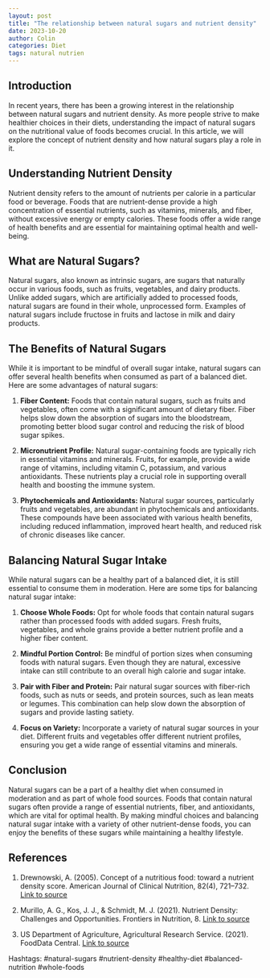 ```yaml
---
layout: post
title: "The relationship between natural sugars and nutrient density"
date: 2023-10-20
author: Colin
categories: Diet
tags: natural nutrien
---
```


## Introduction

In recent years, there has been a growing interest in the relationship between natural sugars and nutrient density. As more people strive to make healthier choices in their diets, understanding the impact of natural sugars on the nutritional value of foods becomes crucial. In this article, we will explore the concept of nutrient density and how natural sugars play a role in it.

## Understanding Nutrient Density

Nutrient density refers to the amount of nutrients per calorie in a particular food or beverage. Foods that are nutrient-dense provide a high concentration of essential nutrients, such as vitamins, minerals, and fiber, without excessive energy or empty calories. These foods offer a wide range of health benefits and are essential for maintaining optimal health and well-being.

## What are Natural Sugars?

Natural sugars, also known as intrinsic sugars, are sugars that naturally occur in various foods, such as fruits, vegetables, and dairy products. Unlike added sugars, which are artificially added to processed foods, natural sugars are found in their whole, unprocessed form. Examples of natural sugars include fructose in fruits and lactose in milk and dairy products.

## The Benefits of Natural Sugars

While it is important to be mindful of overall sugar intake, natural sugars can offer several health benefits when consumed as part of a balanced diet. Here are some advantages of natural sugars:

1. **Fiber Content:** Foods that contain natural sugars, such as fruits and vegetables, often come with a significant amount of dietary fiber. Fiber helps slow down the absorption of sugars into the bloodstream, promoting better blood sugar control and reducing the risk of blood sugar spikes.

2. **Micronutrient Profile:** Natural sugar-containing foods are typically rich in essential vitamins and minerals. Fruits, for example, provide a wide range of vitamins, including vitamin C, potassium, and various antioxidants. These nutrients play a crucial role in supporting overall health and boosting the immune system.

3. **Phytochemicals and Antioxidants:** Natural sugar sources, particularly fruits and vegetables, are abundant in phytochemicals and antioxidants. These compounds have been associated with various health benefits, including reduced inflammation, improved heart health, and reduced risk of chronic diseases like cancer.

## Balancing Natural Sugar Intake

While natural sugars can be a healthy part of a balanced diet, it is still essential to consume them in moderation. Here are some tips for balancing natural sugar intake:

1. **Choose Whole Foods:** Opt for whole foods that contain natural sugars rather than processed foods with added sugars. Fresh fruits, vegetables, and whole grains provide a better nutrient profile and a higher fiber content.

2. **Mindful Portion Control:** Be mindful of portion sizes when consuming foods with natural sugars. Even though they are natural, excessive intake can still contribute to an overall high calorie and sugar intake.

3. **Pair with Fiber and Protein:** Pair natural sugar sources with fiber-rich foods, such as nuts or seeds, and protein sources, such as lean meats or legumes. This combination can help slow down the absorption of sugars and provide lasting satiety.

4. **Focus on Variety:** Incorporate a variety of natural sugar sources in your diet. Different fruits and vegetables offer different nutrient profiles, ensuring you get a wide range of essential vitamins and minerals.

## Conclusion

Natural sugars can be a part of a healthy diet when consumed in moderation and as part of whole food sources. Foods that contain natural sugars often provide a range of essential nutrients, fiber, and antioxidants, which are vital for optimal health. By making mindful choices and balancing natural sugar intake with a variety of other nutrient-dense foods, you can enjoy the benefits of these sugars while maintaining a healthy lifestyle.

## References

1. Drewnowski, A. (2005). Concept of a nutritious food: toward a nutrient density score. American Journal of Clinical Nutrition, 82(4), 721–732. [Link to source](https://academic.oup.com/ajcn/article/82/4/721/4597536)

2. Murillo, A. G., Kos, J. J., & Schmidt, M. J. (2021). Nutrient Density: Challenges and Opportunities. Frontiers in Nutrition, 8. [Link to source](https://www.frontiersin.org/articles/10.3389/fnut.2021.682527/full)

3. US Department of Agriculture, Agricultural Research Service. (2021). FoodData Central. [Link to source](https://fdc.nal.usda.gov/)

Hashtags: #natural-sugars #nutrient-density #healthy-diet #balanced-nutrition #whole-foods